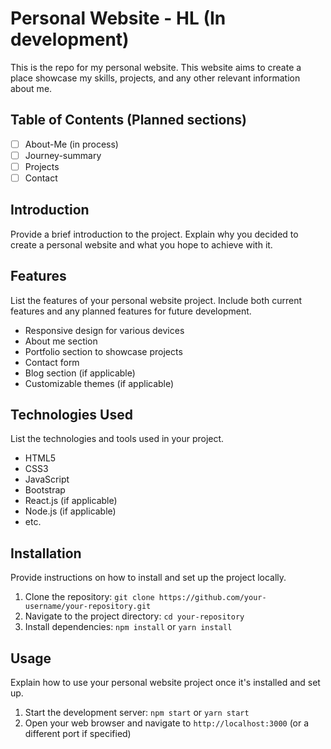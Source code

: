 # Personal Website - HL (In development)

This is the repo for my personal website. This website aims to create a place showcase my skills, projects, and any other relevant information about me.

## Table of Contents (Planned sections)

- [ ] About-Me (in process)
- [ ] Journey-summary
- [ ] Projects
- [ ] Contact
## Introduction

Provide a brief introduction to the project. Explain why you decided to create a personal website and what you hope to achieve with it.

## Features

List the features of your personal website project. Include both current features and any planned features for future development.

- Responsive design for various devices
- About me section
- Portfolio section to showcase projects
- Contact form
- Blog section (if applicable)
- Customizable themes (if applicable)

## Technologies Used

List the technologies and tools used in your project.

- HTML5
- CSS3
- JavaScript
- Bootstrap
- React.js (if applicable)
- Node.js (if applicable)
- etc.

## Installation

Provide instructions on how to install and set up the project locally.

1. Clone the repository: `git clone https://github.com/your-username/your-repository.git`
2. Navigate to the project directory: `cd your-repository`
3. Install dependencies: `npm install` or `yarn install`

## Usage

Explain how to use your personal website project once it's installed and set up.

1. Start the development server: `npm start` or `yarn start`
2. Open your web browser and navigate to `http://localhost:3000` (or a different port if specified)
